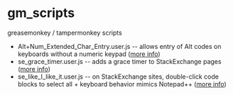 gm_scripts
==========

greasemonkey / tampermonkey scripts

* Alt+Num_Extended_Char_Entry.user.js	-- allows entry of Alt codes on keyboards without a numeric keypad ([more info](https://superuser.com/a/1216294/204705))
* se_grace_timer.user.js -- adds a grace timer to StackExchange pages ([more info](https://stackapps.com/a/5039/29449))
* se_like_I_like_it.user.js -- on StackExchange sites, double-click code blocks to select all + keyboard behavior mimics Notepad++ ([more info](https://stackapps.com/q/5038/29449))
